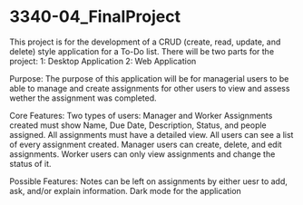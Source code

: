 # 3340-04_FinalProject
This project is for the development of a CRUD (create, read, update, and delete) style application for a To-Do list. 
There will be two parts for the project:
1: Desktop Application
2: Web Application

Purpose: 
The purpose of this application will be for managerial users to be able to manage and create assignments for other users to view and assess wether the assignment was completed.

Core Features:
Two types of users: Manager and Worker
Assignments created must show Name, Due Date, Description, Status, and people assigned. 
All assignments must have a detailed view.
All users can see a list of every assignment created.
Manager users can create, delete, and edit assignments.
Worker users can only view assignments and change the status of it.

Possible Features: 
Notes can be left on assignments by either uesr to add, ask, and/or explain information.
Dark mode for the application

